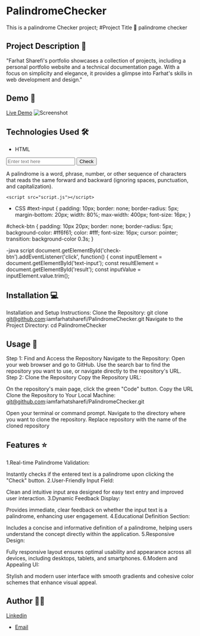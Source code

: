 # PalindromeChecker
This is a palindrome Checker project;
#Project Title 🚀
palindrome checker

## Project Description 📝

"Farhat Sharefi's portfolio showcases a collection of projects, including a personal portfolio website and a technical documentation page. With a focus on simplicity and elegance, it provides a glimpse into Farhat's skills in web development and design."

## Demo 📸
[Live Demo](https://iamfarhatsharefi.github.io/PalindromeChecker/ )
![Screenshot]()

## Technologies Used 🛠️


- HTML
<body>
    <input type="text" id="text-input" placeholder="Enter text here">
    <button id="check-btn">Check</button>
    <p id="result"></p>
    <p id="definition">A palindrome is a word, phrase, number, or other sequence of characters that reads the same forward and backward (ignoring spaces, punctuation, and capitalization).</p>

    <script src="script.js"></script>
</body>

- CSS
#text-input {
  padding: 10px;
  border: none;
  border-radius: 5px;
  margin-bottom: 20px;
  width: 80%;
  max-width: 400px;
  font-size: 16px;
}

#check-btn {
  padding: 10px 20px;
  border: none;
  border-radius: 5px;
  background-color: #ff6f61;
  color: #fff;
  font-size: 16px;
  cursor: pointer;
  transition: background-color 0.3s;
}

-java script
document.getElementById('check-btn').addEventListener('click', function() {
    const inputElement = document.getElementById('text-input');
    const resultElement = document.getElementById('result');
    const inputValue = inputElement.value.trim();


## Installation 💻

Installation and Setup Instructions:
Clone the Repository:
git clone git@github.com:iamfarhatsharefi/PalindromeChecker.git
Navigate to the Project Directory:
cd PalindromeChecker


## Usage 🎯

Step 1: Find and Access the Repository
Navigate to the Repository:
Open your web browser and go to GitHub.
Use the search bar to find the repository you want to use, or navigate directly to the repository's URL.
Step 2: Clone the Repository
Copy the Repository URL:

On the repository's main page, click the green "Code" button.
Copy the URL 
Clone the Repository to Your Local Machine:
git@github.com:iamfarhatsharefi/PalindromeChecker.git

Open your terminal or command prompt.
Navigate to the directory where you want to clone the repository.
Replace repository with the name of the cloned repository

## Features ⭐
1.Real-time Palindrome Validation:

Instantly checks if the entered text is a palindrome upon clicking the "Check" button.
2.User-Friendly Input Field:

Clean and intuitive input area designed for easy text entry and improved user interaction.
3.Dynamic Feedback Display:

Provides immediate, clear feedback on whether the input text is a palindrome, enhancing user engagement.
4.Educational Definition Section:

Includes a concise and informative definition of a palindrome, helping users understand the concept directly within the application.
5.Responsive Design:

Fully responsive layout ensures optimal usability and appearance across all devices, including desktops, tablets, and smartphones.
6.Modern and Appealing UI:

Stylish and modern user interface with smooth gradients and cohesive color schemes that enhance visual appeal.

## Author 👩‍💻
[Linkedin](https://www.linkedin.com/in/farhat-sharefi-13a101309?utm_source=share&utm_campaign=share_via&utm_content=profile&utm_medium=android_app)
- [Email](sharefifarhat@gmail.com)
